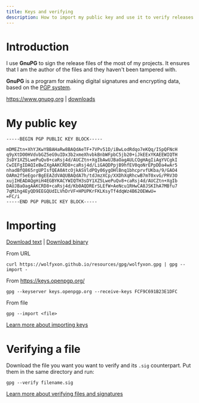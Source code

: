 ```yaml
---
title: Keys and verifying
description: How to import my public key and use it to verify releases
---
```


# Introduction
I use **GnuPG** to sign the release files of the most of my projects.
It ensures that I am the author of the files and they haven't been tampered with.

**GnuPG** is a program for making digital signatures and encrypting data, based on the 
[PGP system](https://en.wikipedia.org/wiki/Pretty_Good_Privacy).

https://www.gnupg.org | [downloads](https://www.gnupg.org/download/index.html)


# My public key
```
-----BEGIN PGP PUBLIC KEY BLOCK-----

mDMEZtn+XhYJKwYBBAHaRw8BAQdAeTF+7VPv51D/iBwLodRdqo7eKQq/ISpQFNcH
q9yXtDO0HVdvbGZ5eG9uIDx3b2xmeXhvbkBnbWFpbC5jb20+iJkEExYKAEEWIQTH
3sDY1XZ5LwePuQv8+caRsj4d/AUCZtn+XgIbAwUJBaOagAULCQgHAgIiAgYVCgkI
CwIEFgIDAQIeBwIXgAAKCRD8+caRsj4d/LiGAQDPpjB9hfEV0qoNrEPpDDa4wAr5
nhadBfQ865rgUPIsfQEA0AtcOjkASVldPQy06ygOHlBnq1bhcprvfUKba/9/GAO4
OARm2f5eEgorBgEEAZdVAQUBAQdA7h/tdJmzXCp/XXDhXqRhcwB7mT0xvG/PRV3O
xujIHEADAQgHiH4EGBYKACYWIQTH3sDY1XZ5LwePuQv8+caRsj4d/AUCZtn+XgIb
DAUJBaOagAAKCRD8+caRsj4d/Kb0AQDRErSLEfW+AeNcu1RHwCA8JSKIhA7MBfu7
7qM1hg4EyQD9EEGQUdILVhDrVF+HPUPKrFKLKsyTf4dqWz4B62OEWwU=
=FC/i
-----END PGP PUBLIC KEY BLOCK-----
```

# Importing
[Download text](/resources/gpg/wolfyxon.txt) | [Download binary](/resources/gpg/wolfyxon.gpg)

From URL
```
curl https://wolfyxon.github.io/resources/gpg/wolfyxon.gpg | gpg --import -
```

From https://keys.openpgp.org/
```
gpg --keyserver keys.openpgp.org --receive-keys FCF9C691B23E1DFC
``` 

From file
```
gpg --import <file>
```

[Learn more about importing keys](https://www.gnupg.org/gph/en/manual/x56.html)

# Verifying a file
Download the file you want you want to verify and its `.sig` counterpart. Put them in the same directory and run: 
```
gpg --verify filename.sig
```

[Learn more about verifying files and signatures](https://www.gnupg.org/gph/en/manual/x135.html)
